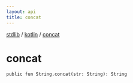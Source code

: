 ```yaml
---
layout: api
title: concat
---
```

[stdlib](../index.md) / [kotlin](index.md) / [concat](concat.md)

# concat

```
public fun String.concat(str: String): String
```

